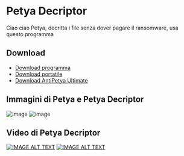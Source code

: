# Petya Decriptor
Ciao ciao Petya, decritta i file senza dover pagare il ransomware, usa questo programma
## Download
* [Download programma](https://vichingo455.github.io/Petya%20Decriptor/Manuel's%20Petya%20Decriptor.exe)
* [Download portatile](https://vichingo455.github.io/Petya%20Decriptor/Manuel's%20Petya%20Decriptor.rar)
* [Download AntiPetya Ultimate](https://vichingo455.github.io/Petya%20Decriptor/AntiPetya%20Ultimate%20ISO%20by%20vichingo455.rar)
## Immagini di Petya e Petya Decriptor
![image](https://user-images.githubusercontent.com/59311016/110317838-f72fcd00-800c-11eb-895c-eec5cf78747a.png)
![image](https://user-images.githubusercontent.com/59311016/110317903-129ad800-800d-11eb-851b-20fd64051e66.png)
## Video di Petya Decriptor
[![IMAGE ALT TEXT](http://img.youtube.com/vi/wwsQropG2JA/0.jpg)](http://www.youtube.com/watch?v=wwsQropG2JA "Manuel's AntiPetya Ultimate")
[![IMAGE ALT TEXT](http://img.youtube.com/vi/w9YkZ1X58V4/0.jpg)](https://www.youtube.com/watch?v=w9YkZ1X58V4 "Manuel's Petya Decriptor")
